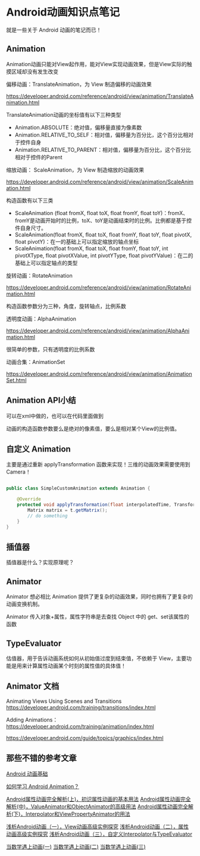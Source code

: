 # Android动画知识点笔记

就是一些关于 Android 动画的笔记而已！

## Animation

Animation动画只能对View起作用，能对View实现动画效果，但是View实际的触摸区域却没有发生改变

偏移动画：TranslateAnimation，为 View 制造偏移的动画效果

https://developer.android.com/reference/android/view/animation/TranslateAnimation.html

TranslateAnimation动画的坐标值有以下三种类型

- Animation.ABSOLUTE：绝对值，偏移量直接为像素数
- Animation.RELATIVE_TO_SELF：相对值，偏移量为百分比，这个百分比相对于控件自身
- Animation.RELATIVE_TO_PARENT：相对值，偏移量为百分比，这个百分比相对于控件的Parent

缩放动画： ScaleAnimation，为 View 制造缩放的动画效果

https://developer.android.com/reference/android/view/animation/ScaleAnimation.html

构造函数有以下三类

- ScaleAnimation (float fromX, float toX, float fromY, float toY)：fromX、fromY是动画开始时的比例，toX、toY是动画结束时的比例。比例都是基于控件自身尺寸。
- ScaleAnimation(float fromX, float toX, float fromY, float toY, float pivotX, float pivotY)：在一的基础上可以指定缩放的轴点坐标
- ScaleAnimation(float fromX, float toX, float fromY, float toY, int pivotXType, float pivotXValue, int pivotYType, float pivotYValue)：在二的基础上可以指定轴点的类型

旋转动画：RotateAnimation

https://developer.android.com/reference/android/view/animation/RotateAnimation.html

构造函数参数分为三种，角度，旋转轴点，比例系数

透明度动画：AlphaAnimation

https://developer.android.com/reference/android/view/animation/AlphaAnimation.html

很简单的参数，只有透明度的比例系数

动画合集：AnimationSet

https://developer.android.com/reference/android/view/animation/AnimationSet.html

## Animation API小结

可以在xml中做的，也可以在代码里面做到

动画的构造函数参数要么是绝对的像素值，要么是相对某个View的比例值。

## 自定义 Animation

主要是通过重新 applyTransformation 函数来实现！三维的动画效果需要使用到 Camera！

```java

public class SimpleCustomAnimation extends Animation {

    @Override
    protected void applyTransformation(float interpolatedTime, Transformation t) {
        Matrix matrix = t.getMatrix();
		// do something
    }
}

```

## 插值器

插值器是什么？实现原理呢？

## Animator

Animator 想必相比 Animation 提供了更复杂的动画效果，同时也拥有了更复杂的动画变换机制。

Animator 传入对象+属性，属性字符串是去查找 Object 中的 get、set该属性的函数

## TypeEvaluator

估值器，用于告诉动画系统如何从初始值过度到结束值，不依赖于 View，主要功能是用来计算属性动画某个时刻的属性值的具体值！

## Animator 文档

Animating Views Using Scenes and Transitions https://developer.android.com/training/transitions/index.html

Adding Animations：https://developer.android.com/training/animation/index.html

https://developer.android.com/guide/topics/graphics/index.html

## 那些不错的参考文章

[Android 动画基础](http://www.lightskystreet.com/2015/05/23/anim_basic_knowledge/)

[如何学习 Android Animation？](https://segmentfault.com/a/1190000004354609)

[Android属性动画完全解析(上)，初识属性动画的基本用法](http://blog.csdn.net/guolin_blog/article/details/43536355)
[Android属性动画完全解析(中)，ValueAnimator和ObjectAnimator的高级用法](http://blog.csdn.net/guolin_blog/article/details/43816093)
[Android属性动画完全解析(下)，Interpolator和ViewPropertyAnimator的用法](http://blog.csdn.net/guolin_blog/article/details/44171115)

[浅析Android动画（一），View动画高级实例探究](http://www.cnblogs.com/wondertwo/p/5295976.html)
[浅析Android动画（二），属性动画高级实例探究](http://www.cnblogs.com/wondertwo/p/5312482.html)
[浅析Android动画（三），自定义Interpolator与TypeEvaluator](http://www.cnblogs.com/wondertwo/p/5327586.html)

[当数学遇上动画(一)](http://hujiaweibujidao.github.io/blog/2016/05/26/when-math-meets-android-animation/)
[当数学遇上动画(二)](http://hujiaweibujidao.github.io/blog/2016/05/27/When-Math-meets-Android-Animation-2/)
[当数学遇上动画(三)](http://hujiaweibujidao.github.io/blog/2016/05/27/When-Math-meets-Android-Animation-3/)